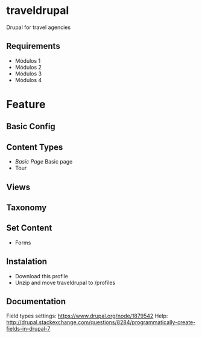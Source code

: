# traveldrupal
Drupal for travel agencies

## Requirements
- Módulos 1
- Módulos 2
- Módulos 3
- Módulos 4

# Feature
## Basic Config
## Content Types
- *Basic Page* Basic page
- Tour
## Views
## Taxonomy
## Set Content
- Forms


## Instalation
- Download this profile
- Unzip and move traveldrupal to <site>/profiles

## Documentation
Field types settings: https://www.drupal.org/node/1879542
Help: http://drupal.stackexchange.com/questions/8284/programmatically-create-fields-in-drupal-7
